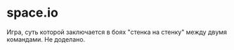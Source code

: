 # space.io
Игра, суть которой заключается в боях "стенка на стенку" между двумя командами. Не доделано.
